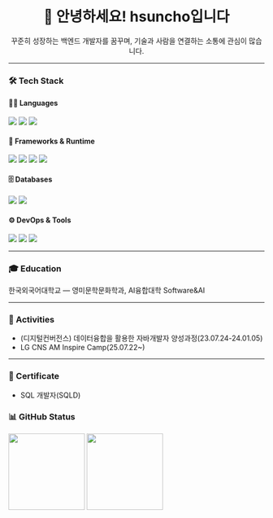 <h1 align="center">👋 안녕하세요! hsuncho입니다</h1>

<p align="center">
  꾸준히 성장하는 백엔드 개발자를 꿈꾸며, 기술과 사람을 연결하는 소통에 관심이 많습니다.
</p>

---

### 🛠️ Tech Stack

#### 👨‍💻 Languages
<p>
  <img src="https://img.shields.io/badge/Java-007396?style=for-the-badge&logo=openjdk&logoColor=white"/>
  <img src="https://img.shields.io/badge/Python-3776AB?style=for-the-badge&logo=python&logoColor=white"/>
  <img src="https://img.shields.io/badge/JavaScript-F7DF1E?style=for-the-badge&logo=javascript&logoColor=black"/>
</p>

#### 🧩 Frameworks & Runtime
<p>
  <img src="https://img.shields.io/badge/Django-092E20?style=for-the-badge&logo=django&logoColor=white"/>
  <img src="https://img.shields.io/badge/SpringBoot-6DB33F?style=for-the-badge&logo=springboot&logoColor=white"/>
  <img src="https://img.shields.io/badge/Node.js-339933?style=for-the-badge&logo=nodedotjs&logoColor=white"/>
  <img src="https://img.shields.io/badge/Socket.IO-010101?style=for-the-badge&logo=socket.io&logoColor=white"/>
</p>

#### 🗄️ Databases
<p>
  <img src="https://img.shields.io/badge/MySQL-4479A1?style=for-the-badge&logo=mysql&logoColor=white"/>
  <img src="https://img.shields.io/badge/Redis-DC382D?style=for-the-badge&logo=redis&logoColor=white"/>
</p>

#### ⚙️ DevOps & Tools
<p>
  <img src="https://img.shields.io/badge/Docker-2496ED?style=for-the-badge&logo=docker&logoColor=white"/>
  <img src="https://img.shields.io/badge/Git-F05032?style=for-the-badge&logo=git&logoColor=white"/>
  <img src="https://img.shields.io/badge/GitHub-181717?style=for-the-badge&logo=github&logoColor=white"/>
</p>

---

### 🎓 Education

 한국외국어대학교 — 영미문학문화학과, AI융합대학 Software&AI

---

### 🌟 Activities

- (디지털컨버전스) 데이터융합을 활용한 자바개발자 양성과정(23.07.24-24.01.05)
- LG CNS AM Inspire Camp(25.07.22~)

---

### 📄 Certificate

- SQL 개발자(SQLD)


### 📊 GitHub Status

<p align="left">
  <img src="https://github-readme-stats.vercel.app/api?username=hsuncho&show_icons=true&theme=default" height="150"/>
  <img src="https://github-readme-stats.vercel.app/api/top-langs/?username=hsuncho&layout=compact" height="150"/>
</p>
